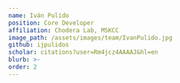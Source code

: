 ```yaml
---
name: Iván Pulido
position: Core Developer
affiliation: Chodera Lab, MSKCC
image_path: /assets/images/team/IvanPulido.jpg
github: ijpulidos
scholar: citations?user=Rm4jcz4AAAAJ&hl=en
blurb: >-
order: 2
---
```

